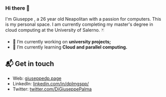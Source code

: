 ### Hi there 👋

I'm Giuseppe , a 26 year old Neapolitan with a passion for computers. This is my personal space.
I am currently completing my master's degree in cloud computing at the University of Salerno. :black_joker:

- 🔭 I’m currently working on **university projects;**
- 🌱 I’m currently learning **Cloud and parallel computing.**

## 📬 Get in touch

- Web: [giuseppedp.page][1]
- LinkedIn: [linkedin.com/in/dplmgspp/][2]
- Twitter: [twitter.com/DiGiuseppePalma][3]
<!--
![Top Langs](https://github-readme-stats.vercel.app/api/top-langs/?username=GiuseppeDiPalma&langs_count=100&layout=compact)

*NOTE: Top languages does not indicate my skill level or something like that, it's a github metric of which languages i have the most code on github, it's a new feature of github-readme-stats*


**GiuseppeDiPalma/GiuseppeDiPalma** is a ✨ _special_ ✨ repository because its `README.md` (this file) appears on your GitHub profile.

Here are some ideas to get you started:

- 🔭 I’m currently working on ...
- 🌱 I’m currently learning ...
- 👯 I’m looking to collaborate on ...
- 🤔 I’m looking for help with ...
- 💬 Ask me about ...
- 📫 How to reach me: ...
- 😄 Pronouns: ...
- ⚡ Fun fact: ...
-->

[1]: https://giuseppedp.page/
[2]: https://www.linkedin.com/in/dplmgspp/
[3]: https://twitter.com/DiGiuseppePalma
